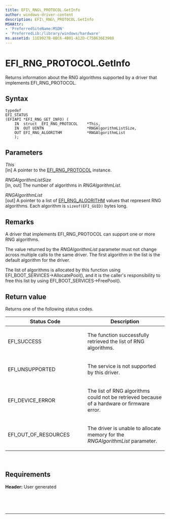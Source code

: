 ```yaml
---
title: EFI\_RNG\_PROTOCOL.GetInfo
author: windows-driver-content
description: EFI\_RNG\_PROTOCOL.GetInfo
MSHAttr:
- 'PreferredSiteName:MSDN'
- 'PreferredLib:/library/windows/hardware'
ms.assetid: 11E9927B-8BC6-4B01-A12D-C75B636E3988
---
```


# EFI\_RNG\_PROTOCOL.GetInfo


Returns information about the RNG algorithms supported by a driver that implements EFI\_RNG\_PROTOCOL.

## Syntax


``` syntax
typedef
EFI_STATUS
(EFIAPI *EFI_RNG_GET_INFO) (
    IN  struct _EFI_RNG_PROTOCOL    *This,
    IN  OUT UINTN                   *RNGAlgorithmListSize,
    OUT EFI_RNG_ALGORITHM           *RNGAlgorithmList
    );
```

## Parameters


<a href="" id="this"></a>*This*  
\[in\] A pointer to the [EFI\_RNG\_PROTOCOL](efi-rng-protocol.md) instance.

<a href="" id="rngalgorithmlistsize"></a>*RNGAlgorithmListSize*  
\[in, out\] The number of algorithms in *RNGAlgorithmList*.

<a href="" id="rngalgorithmlist"></a>*RNGAlgorithmList*  
\[out\] A pointer to a list of [EFI\_RNG\_ALGORITHM](efi-display-power-state.md) values that represent RNG algorithms. Each algorithm is `sizeof(EFI_GUID)` bytes long.

## Remarks


A driver that implements EFI\_RNG\_PROTOCOL can support one or more RNG algorithms.

The value returned by the *RNGAlgorithmList* parameter must not change across multiple calls to the same driver. The first algorithm in the list is the default algorithm for the driver.

The list of algorithms is allocated by this function using EFI\_BOOT\_SERVICES-&gt;AllocatePool(), and it is the caller's responsibility to free this list by using EFI\_BOOT\_SERVICES-&gt;FreePool().

## Return value


Returns one of the following status codes.

<table>
<colgroup>
<col width="50%" />
<col width="50%" />
</colgroup>
<thead>
<tr class="header">
<th>Status Code</th>
<th>Description</th>
</tr>
</thead>
<tbody>
<tr class="odd">
<td><p>EFI_SUCCESS</p></td>
<td><p>The function successfully retrieved the list of RNG algorithms.</p></td>
</tr>
<tr class="even">
<td><p>EFI_UNSUPPORTED</p></td>
<td><p>The service is not supported by this driver.</p></td>
</tr>
<tr class="odd">
<td><p>EFI_DEVICE_ERROR</p></td>
<td><p>The list of RNG algorithms could not be retrieved because of a hardware or firmware error.</p></td>
</tr>
<tr class="even">
<td><p>EFI_OUT_OF_RESOURCES</p></td>
<td><p>The driver is unable to allocate memory for the <em>RNGAlgorithmList</em> parameter.</p></td>
</tr>
</tbody>
</table>

 

## Requirements


**Header:** User generated

 

 


--------------------


